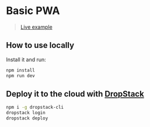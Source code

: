 # Basic PWA

> [Live example](https://bsckquqf.cloud.dropstack.run)

## How to use locally

Install it and run:

```bash
npm install
npm run dev
```

## Deploy it to the cloud with [DropStack](https://dropstack.run)

```bash
npm i -g dropstack-cli
dropstack login
dropstack deploy
```